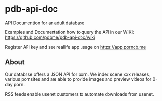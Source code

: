 # pdb-api-doc
API Documention for an adult database

Examples and Documentation how to query the API in our WIKI:
https://github.com/pdbme/pdb-api-doc/wiki

Register API key and see reallife app usage on
https://app.porndb.me

## About

Our database offers a JSON API for porn. We index scene xxx releases, various pornsites and are able to provide images and preview videos for 0-day porn.

RSS feeds enable usenet customers to automate downloads from usenet.
